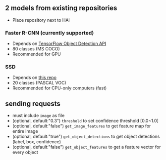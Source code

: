 ## 2 models from existing repositories
* Place repository next to HAI
### Faster R-CNN (currently supported)
* Depends on [TensorFlow Object Detection API](https://github.com/tensorflow/models/tree/master/object_detection)
* 80 classes (MS COCO)
* Recommended for GPU

### SSD
* Depends on [this repo](https://github.com/balancap/SSD-Tensorflow)
* 20 classes (PASCAL VOC)
* Recommended for CPU-only computers (fast)

## sending requests
* must include ```image``` as file
* (optional, default:"0.3") ```threshold``` to set confidence threshold [0.0~1.0]
* (optional, default:"false") ```get_image_features``` to get feature map for entire image
* (optional, default:"true") ```get_object_detections``` to get object detections (label, box, confidence)
* (optional, default:"false") ```get_object_features``` to get a feature vector for every object
